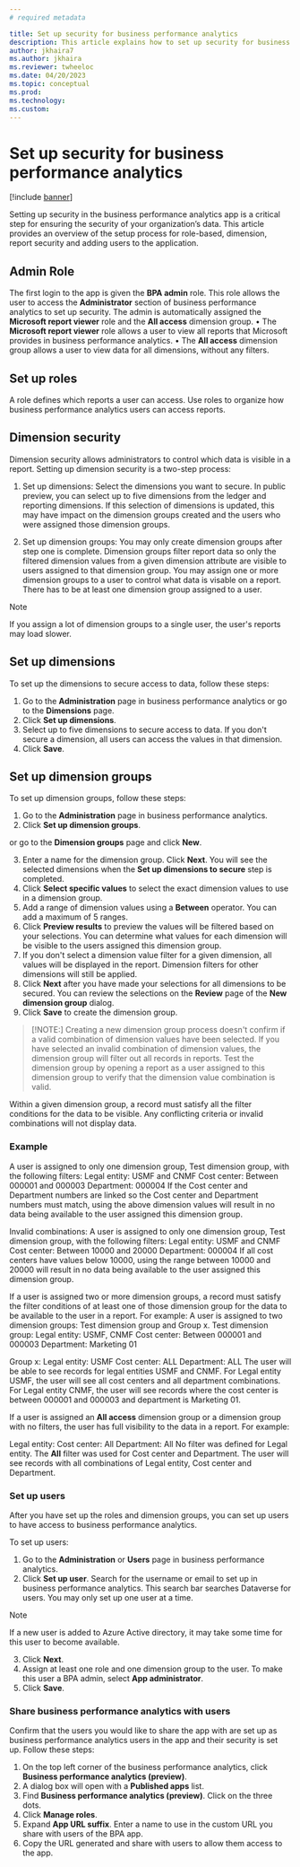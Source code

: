 ```yaml
---
# required metadata

title: Set up security for business performance analytics
description: This article explains how to set up security for business performance analytics
author: jkhaira7
ms.author: jkhaira
ms.reviewer: twheeloc 
ms.date: 04/20/2023
ms.topic: conceptual
ms.prod: 
ms.technology:
ms.custom:
---
```


# Set up security for business performance analytics

[!include [banner](../includes/banner.md)]


Setting up security in the business performance analytics app is a critical step for ensuring the security of your organization’s data. This article provides an overview of the setup process for role-based, dimension, report security and adding users to the application. 

## Admin Role
The first login to the app is given the **BPA admin** role. This role allows the user to access the **Administrator** section of business performance analytics to set up security. The admin is automatically assigned the **Microsoft report viewer** role and the **All access** dimension group. 
•	The **Microsoft report viewer** role allows a user to view all reports that Microsoft provides in business performance analytics. 
•	The **All access** dimension group allows a user to view data for all dimensions, without any filters. 

## Set up roles
A role defines which reports a user can access. Use roles to organize how business performance analytics users can access reports. 

## Dimension security
Dimension security allows administrators to control which data is visible in a report. Setting up dimension security is a two-step process:

1. Set up dimensions: Select the dimensions you want to secure. In public preview, you can select up to five dimensions from the ledger and reporting dimensions. If this selection of dimensions is updated, this may have impact on the dimension groups created and the users who were assigned those dimension groups. 

2. Set up dimension groups: You may only create dimension groups after step one is complete. Dimension groups filter report data so only the filtered dimension values from a given dimension attribute are visible to users assigned to that dimension group. You may assign one or more dimension groups to a user to control what data is visable on a report. There has to be at least one dimension group assigned to a user.  

>[!Note]
>If you assign a lot of dimension groups to a single user, the user's reports may load slower. 


## Set up dimensions 
To set up the dimensions to secure access to data, follow these steps:

1.	Go to the **Administration** page in business performance analytics or go to the **Dimensions** page. 
2.	Click **Set up dimensions**. 
3.	Select up to five dimensions to secure access to data. If you don't secure a dimension, all users can access the values in that dimension. 
4.	Click **Save**. 

## Set up dimension groups
To set up dimension groups, follow these steps:
1.	Go to the **Administration** page in business performance analytics. 
2.	Click **Set up dimension groups**.

or 
go to the **Dimension groups** page and click **New**.

3.	Enter a name for the dimension group. Click **Next**.
You will see the selected dimensions when the **Set up dimensions to secure** step is completed.
4. Click **Select specific values** to select the exact dimension values to use in a dimension group.
5. Add a range of dimension values using a **Between** operator. You can add a maximum of 5 ranges. 
6. Click **Preview results** to preview the values will be filtered based on your selections. You can determine what values for each dimension will be visible to the users assigned this dimension group.
7. If you don't select a dimension value filter for a given dimension, all values will be displayed in the report. Dimension filters for other dimensions will still be applied.
8. Click **Next** after you have made your selections for all dimensions to be secured. You can review the selections on the **Review** page of the **New dimension group** dialog. 
9. Click **Save** to create the dimension group.  

>[!NOTE:]
>Creating a new dimension group process doesn't confirm if a valid combination of dimension values have been selected. If you have selected an invalid combination of dimension values, the dimension group will filter out all records in reports. Test the dimension group by opening a report as a user assigned to this dimension group to verify that the dimension value combination is valid. 

Within a given dimension group, a record must satisfy all the filter conditions for the data to be visible. Any conflicting criteria or invalid combinations will not display data. 

### Example  

A user is assigned to only one dimension group, Test dimension group, with the following filters: 
Legal entity: USMF and CNMF
Cost center: Between 000001 and 000003
Department: 000004
If the Cost center and Department numbers are linked so the Cost center and Department numbers must match, using the above dimension values will result in no data being available to the user assigned this dimension group. 

Invalid combinations: A user is assigned to only one dimension group, Test dimension group, with the following filters: 
Legal entity: USMF and CNMF
Cost center: Between 10000 and 20000
Department: 000004
If all cost centers have values below 10000, using the range between 10000 and 20000 will result in no data being available to the user assigned this dimension group.
 
If a user is assigned two or more dimension groups, a record must satisfy the filter conditions of at least one of those dimension group for the data to be available to the user in a report. For example:
A user is assigned to two dimension groups: Test dimension group and Group x. 
Test dimension group: 
Legal entity: USMF, CNMF
Cost center: Between 000001 and 000003
Department: Marketing 01

Group x: 
Legal entity: USMF
Cost center: ALL
Department: ALL
The user will be able to see records for legal entities USMF and CNMF. For Legal entity USMF, the user will see all cost centers and all department combinations. For Legal entity CNMF, the user will see records where the cost center is between 000001 and 000003 and department is Marketing 01. 

If a user is assigned an **All access** dimension group or a dimension group with no filters, the user has full visibility to the data in a report. For example:

Legal entity: 
Cost center: All
Department: All
No filter was defined for Legal entity. The **All** filter was used for Cost center and Department. The user will see records with all combinations of Legal entity, Cost center and Department. 

### Set up users
After you have set up the roles and dimension groups, you can set up users to have access to business performance analytics.

To set up users: 
1.	Go to the **Administration** or **Users** page in business performance analytics.  
2.	Click **Set up user**. Search for the username or email to set up in business performance analytics. This search bar searches Dataverse for users. You may only set up one user at a time.

>[!Note]
>If a new user is added to Azure Active directory, it may take some time for this user to become available. 

3.	Click **Next**. 
5.	Assign at least one role and one dimension group to the user. To make this user a BPA admin, select **App administrator**. 
6.	Click **Save**.  

### Share business performance analytics with users 
Confirm that the users you would like to share the app with are set up as business performance analytics users in the app and their security is set up. 
Follow these steps: 
1.	On the top left corner of the business performance analytics, click **Business performance analytics (preview)**. 
2.	A dialog box will open with a **Published apps** list. 
3.	Find **Business performance analytics (preview)**. Click on the three dots.
4.	Click **Manage roles**. 
5.	Expand **App URL suffix**. Enter a name to use in the custom URL you share with users of the BPA app. 
6.	Copy the URL generated and share with users to allow them access to the app.

